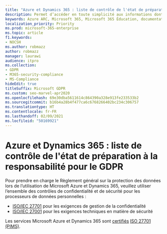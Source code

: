 ```yaml
---
title: "Azure et Dynamics 365 : liste de contrôle de l'état de préparation à la responsabilité pour le GDPR"
description: Permet d’accéder en toute simplicité aux informations dont vous pouvez avoir besoin pour prendre en charge le RGPD lorsque vous utilisez Microsoft Azure.
keywords: Azure ARC, Microsoft 365, Microsoft 365 Éducation, documentation Microsoft 365 documentation, RGPD
localization_priority: Priority
ms.prod: microsoft-365-enterprise
ms.topic: article
f1.keywords:
- NOCSH
ms.author: robmazz
author: robmazz
manager: laurawi
audience: itpro
ms.collection:
- GDPR
- M365-security-compliance
- MS-Compliance
hideEdit: true
titleSuffix: Microsoft GDPR
ms.custom: seo-marvel-apr2020
ms.openlocfilehash: 69e30dba5611614c864390a328e913fe233533b2
ms.sourcegitcommit: b16b4a28b4f477ca6c6768266402bc234c306757
ms.translationtype: HT
ms.contentlocale: fr-FR
ms.lasthandoff: 02/09/2021
ms.locfileid: "50169921"
---
```

# <a name="azure-and-dynamics-365-accountability-readiness-checklist-for-the-gdpr"></a>Azure et Dynamics 365 : liste de contrôle de l'état de préparation à la responsabilité pour le GDPR

Pour prendre en charge le Règlement général sur la protection des données lors de l’utilisation de Microsoft Azure et Dynamics 365, veuillez utiliser l’ensemble des contrôles de confidentialité et de sécurité pour les processeurs de données personnelles :

- [ISO/IEC 27701](https://shop.bsigroup.com/ProductDetail?pid=000000000030351736) pour les exigences de gestion de la confidentialité
- [ISO/IEC 27001](https://shop.bsigroup.com/ProductDetail?pid=000000000030347472) pour les exigences techniques en matière de sécurité

Les services Microsoft Azure et Dynamics 365 sont [certifiés](https://servicetrust.microsoft.com/ViewPage/MSComplianceGuideV3?command=Download&downloadType=Document&downloadId=00af6c3e-7f3e-4e0d-8b0e-79f45ef2cef1&tab=7027ead0-3d6b-11e9-b9e1-290b1eb4cdeb&docTab=7027ead0-3d6b-11e9-b9e1-290b1eb4cdeb_ISO_Reports) [ISO 27701 (PIMS)](offering-iso-27701.md).
